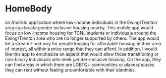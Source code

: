 # HomeBody
an Android application where low-income individuals in the Ewing/Trenton area can locate gender inclusive housing nearby. 
This mobile app would focus on low-income housing for TCNJ students or individuals around the Ewing/Trenton area who are no longer supported by others. The app would be a stream-lined way for people looking for affordable housing in their area of interest, all within a price range that they can afford. In addition, I would like this app to emphasize an aspect that would allow those transitioning or non-binary individuals who seek gender-inclusive housing. On the app, they can find areas in which there are LGBTQ+ communities or places/houses they can rent without feeling uncomfortable with their identities.

